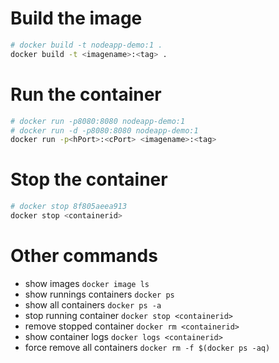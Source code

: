 # Build the image

```bash
# docker build -t nodeapp-demo:1 .
docker build -t <imagename>:<tag> .
```

# Run the container
```bash
# docker run -p8080:8080 nodeapp-demo:1 
# docker run -d -p8080:8080 nodeapp-demo:1
docker run -p<hPort>:<cPort> <imagename>:<tag>
```

# Stop the container
```bash
# docker stop 8f805aeea913
docker stop <containerid>
```

# Other commands
- show images `docker image ls`
- show runnings containers `docker ps`
- show all containers `docker ps -a`
- stop running container `docker stop <containerid>`
- remove stopped container `docker rm <containerid>`
- show container logs `docker logs <containerid>`
- force remove all containers `docker rm -f $(docker ps -aq)`